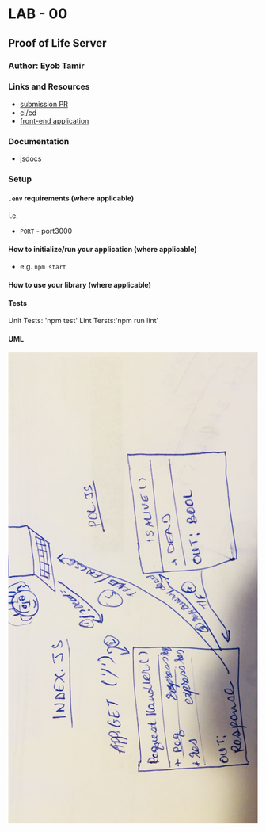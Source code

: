 # LAB - 00

## Proof of Life Server

### Author: Eyob Tamir

### Links and Resources

- [submission PR](https://github.com/eyobtamir-401n16/lab-00/pull/1)
- [ci/cd](https://travis-ci.com/github/eyobtamir-401n16/lab-00) 
- [front-end application](https://eyobtamir-lab-00.herokuapp.com/)

### Documentation
- [jsdocs](https://eyobtamir-lab-00.herokuapp.com/docs/)


### Setup

#### `.env` requirements (where applicable)

i.e.

- `PORT` - port3000


#### How to initialize/run your application (where applicable)

- e.g. `npm start`

#### How to use your library (where applicable)

#### Tests

Unit Tests: 'npm test'
Lint Tersts:'npm run lint'


#### UML

![UML Diagram](whiteboard.jpg)